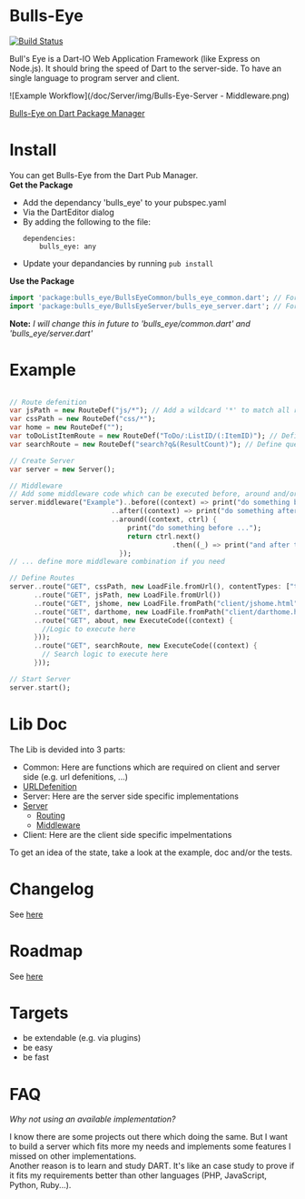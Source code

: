 Bulls-Eye
=========

[![Build Status](https://drone.io/github.com/SoftHai/Bulls-Eye/status.png)](https://drone.io/github.com/SoftHai/Bulls-Eye/latest)

Bull's Eye is a Dart-IO Web Application Framework (like Express on Node.js). 
It should bring the speed of Dart to the server-side. To have an single language to program server and client.

![Example Workflow](/doc/Server/img/Bulls-Eye-Server - Middleware.png)

[Bulls-Eye on Dart Package Manager](http://pub.dartlang.org/packages/bulls_eye)

Install
=========

You can get Bulls-Eye from the Dart Pub Manager.<br/>
**Get the Package**
* Add the dependancy 'bulls_eye' to your pubspec.yaml
 * Via the DartEditor dialog
 * By adding the following to the file:
   ```
   dependencies:
       bulls_eye: any
   ```
* Update your depandancies by running `pub install`

**Use the Package**
```dart
import 'package:bulls_eye/BullsEyeCommon/bulls_eye_common.dart'; // For route defenition
import 'package:bulls_eye/BullsEyeServer/bulls_eye_server.dart'; // For using the web server
```
**Note:** *I will change this in future to 'bulls_eye/common.dart' and  'bulls_eye/server.dart'*

Example
=========
```dart

// Route defenition
var jsPath = new RouteDef("js/*"); // Add a wildcard '*' to match all routes they start with the defined route
var cssPath = new RouteDef("css/*");
var home = new RouteDef("");
var toDoListItemRoute = new RouteDef("ToDo/:ListID/(:ItemID)"); // Define route variables 'ListID' and optional route variables 'ItemID'
var searchRoute = new RouteDef("search?q&(ResultCount)"); // Define query variables 'q' and optional query variables 'ResultCount'

// Create Server
var server = new Server();

// Middleware
// Add some middleware code which can be executed before, around and/or after the route logic.
server.middleware("Example")..before((context) => print("do something before the route logic (e.g. validation, auth, ...)"))
                         ..after((context) => print("do something after the route logic"))
                         ..around((context, ctrl) {
                             print("do something before ...");
                             return ctrl.next()
                                        .then((_) => print("and after the route logic (e.g. logging, performance tests, ...)"));
                           });
// ... define more middleware combination if you need

// Define Routes
server..route("GET", cssPath, new LoadFile.fromUrl(), contentTypes: ["text/css"]) // Only CSS allowed
      ..route("GET", jsPath, new LoadFile.fromUrl())
      ..route("GET", jshome, new LoadFile.fromPath("client/jshome.html"))
      ..route("GET", darthome, new LoadFile.fromPath("client/darthome.html"), middleware: "Example") // Use the middleware defenition where you need
      ..route("GET", about, new ExecuteCode((context) {
      	//Logic to execute here
      }));
      ..route("GET", searchRoute, new ExecuteCode((context) {
      	// Search logic to execute here
      }));

// Start Server
server.start();
```

Lib Doc
=========
The Lib is devided into 3 parts:
* Common: Here are functions which are required on client and server side (e.g. url defenitions, ...)
 * [URLDefenition](/doc/URLDefenition.md)
* Server: Here are the server side specific implementations
 * [Server](/doc/Server/Server.md)
    * [Routing](/doc/Server/Server.md#route)
    * [Middleware](/doc/Server/Server.md#middleware)
* Client: Here are the client side specific impelmentations

To get an idea of the state, take a look at the example, doc and/or the tests.

Changelog
=========
See [here](/CHANGELOG.md)

Roadmap
=========
See [here](/doc/Roadmap.md)

Targets
=========
* be extendable (e.g. via plugins)
* be easy
* be fast

FAQ
=========
*Why not using an available implementation?*

I know there are some projects out there which doing the same. But I want to build a server which fits more my needs and implements some features I missed on other implementations. <br/>
Another reason is to learn and study DART. It's like an case study to prove if it fits my requirements better than other languages (PHP, JavaScript, Python, Ruby...).
